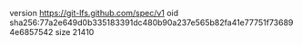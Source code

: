 version https://git-lfs.github.com/spec/v1
oid sha256:77a2e649d0b335183391dc480b90a237e565b82fa41e77751f736894e6857542
size 21410
